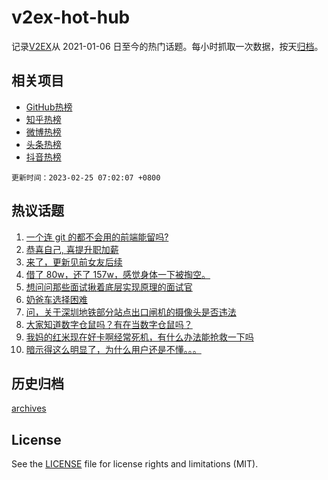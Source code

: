 # v2ex-hot-hub

 记录[V2EX](https://www.v2ex.com/)从 2021-01-06 日至今的热门话题。每小时抓取一次数据，按天[归档](archives)。
 
 ## 相关项目

- [GitHub热榜](https://github.com/it985/github-hot-hub)
- [知乎热榜](https://github.com/it985/zhihu-hot-hub)
- [微博热榜](https://github.com/it985/weibo-hot-hub)
- [头条热榜](https://github.com/it985/toutiao-hot-hub)
- [抖音热榜](https://github.com/it985/douyin-hot-hub)


 `更新时间：2023-02-25 07:02:07 +0800`

## 热议话题

1. [一个连 git 的都不会用的前端能留吗?](https://www.v2ex.com/t/918735)
1. [恭喜自己, 喜提升职加薪](https://www.v2ex.com/t/918911)
1. [来了，更新见前女友后续](https://www.v2ex.com/t/918861)
1. [借了 80w，还了 157w，感觉身体一下被掏空。](https://www.v2ex.com/t/918767)
1. [想问问那些面试揪着底层实现原理的面试官](https://www.v2ex.com/t/918788)
1. [奶爸车选择困难](https://www.v2ex.com/t/918728)
1. [问，关于深圳地铁部分站点出口闸机的摄像头是否违法](https://www.v2ex.com/t/918831)
1. [大家知道数字仓鼠吗？有在当数字仓鼠吗？](https://www.v2ex.com/t/918846)
1. [我妈的红米现在好卡啊经常死机，有什么办法能抢救一下吗](https://www.v2ex.com/t/918760)
1. [暗示得这么明显了，为什么用户还是不懂。。。](https://www.v2ex.com/t/918819)

## 历史归档

[archives](archives)

## License

See the [LICENSE](LICENSE) file for license rights and limitations (MIT).
